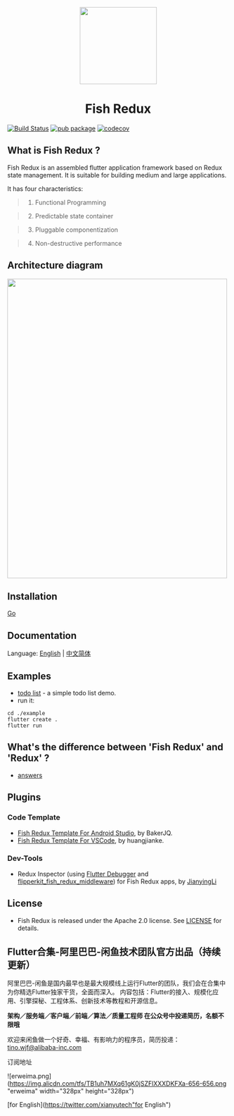 <p align="center"><img src="https://img.alicdn.com/tfs/TB1r74NJyLaK1RjSZFxXXamPFXa-1024-1024.png" align="center" width="175"></p>
<h1 align="center">Fish Redux</h1>

[![Build Status](https://travis-ci.org/alibaba/fish-redux.svg?branch=master)](https://travis-ci.org/alibaba/fish-redux) [![pub package](https://img.shields.io/pub/v/fish_redux.svg)](https://pub.dartlang.org/packages/fish_redux) [![codecov](https://codecov.io/gh/alibaba/fish-redux/branch/master/graph/badge.svg)](https://codecov.io/gh/alibaba/fish-redux)

## What is Fish Redux ?

Fish Redux is an assembled flutter application framework based on Redux state management.
It is suitable for building medium and large applications.

It has four characteristics:

> 1. Functional Programming

> 2. Predictable state container

> 3. Pluggable componentization

> 4. Non-destructive performance

## Architecture diagram

<img src="https://img.alicdn.com/tfs/TB1pkhoJr2pK1RjSZFsXXaNlXXa-1004-1370.png" width="500px" height="680px">

## Installation

[Go](https://pub.dartlang.org/packages/fish_redux#-installing-tab-)

## Documentation

Language: [English](doc/README.md) | [中文简体](doc/README-cn.md)

## Examples

-   [todo list](example) - a simple todo list demo.
-   run it:

```
cd ./example
flutter create .
flutter run
```

## What's the difference between 'Fish Redux' and 'Redux' ?

-   [answers](doc/concept/what's-the-diiference.md)

## Plugins

### Code Template

-   [Fish Redux Template For Android Studio](https://github.com/BakerJQ/FishReduxTemplateForAS), by BakerJQ.
-   [Fish Redux Template For VSCode](https://github.com/huangjianke/fish-redux-template), by huangjianke.

### Dev-Tools

-   Redux Inspector (using [Flutter Debugger](https://github.com/blankapp/flutter-debugger) and [flipperkit_fish_redux_middleware](https://pub.dartlang.org/packages/flipperkit_fish_redux_middleware)) for Fish Redux apps, by [JianyingLi](https://github.com/lijy91)

## License

-   Fish Redux is released under the Apache 2.0 license. See [LICENSE](LICENSE) for details.


## Flutter合集-阿里巴巴-闲鱼技术团队官方出品（持续更新）
>
阿里巴巴-闲鱼是国内最早也是最大规模线上运行Flutter的团队，我们会在合集中为你精选Flutter独家干货，全面而深入。
内容包括：Flutter的接入、规模化应用、引擎探秘、工程体系、创新技术等教程和开源信息。

**架构／服务端／客户端／前端／算法／质量工程师 在公众号中投递简历，名额不限哦**

欢迎来闲鱼做一个好奇、幸福、有影响力的程序员，简历投递：tino.wjf@alibaba-inc.com

订阅地址

![erweima.png](https://img.alicdn.com/tfs/TB1uh7MXq61gK0jSZFlXXXDKFXa-656-656.png "erweima" width="328px" height="328px")

[for English](https://twitter.com/xianyutech"for English")
